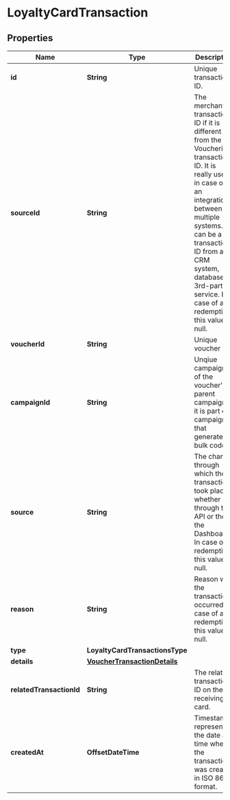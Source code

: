 

# LoyaltyCardTransaction


## Properties

| Name | Type | Description | Notes |
|------------ | ------------- | ------------- | -------------|
|**id** | **String** | Unique transaction ID. |  |
|**sourceId** | **String** | The merchant’s transaction ID if it is different from the Voucherify transaction ID. It is really useful in case of an integration between multiple systems. It can be a transaction ID from a CRM system, database or 3rd-party service. In case of a redemption, this value is null. |  [optional] |
|**voucherId** | **String** | Unique voucher ID. |  |
|**campaignId** | **String** | Unqiue campaign ID of the voucher&#39;s parent campaign if it is part of campaign that generates bulk codes. |  |
|**source** | **String** | The channel through which the transaction took place, whether through the API or the the Dashboard. In case of a redemption, this value is null. |  [optional] |
|**reason** | **String** | Reason why the transaction occurred. In case of a redemption, this value is null. |  [optional] |
|**type** | **LoyaltyCardTransactionsType** |  |  |
|**details** | [**VoucherTransactionDetails**](VoucherTransactionDetails.md) |  |  |
|**relatedTransactionId** | **String** | The related transaction ID on the receiving card. |  [optional] |
|**createdAt** | **OffsetDateTime** | Timestamp representing the date and time when the transaction was created in ISO 8601 format. |  |



